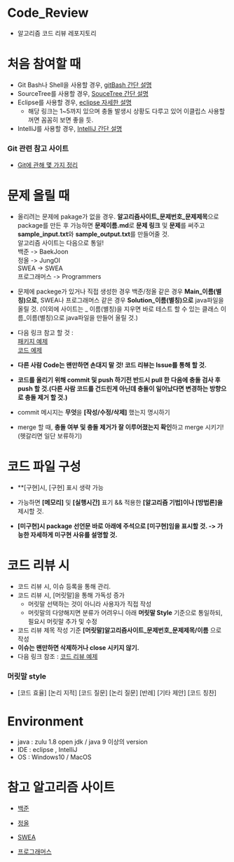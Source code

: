 # Code_Review
- 알고리즘 코드 리뷰 레포지토리


# 처음 참여할 때
  - Git Bash나 Shell을 사용할 경우, [gitBash 간단 설명](https://gbsb.tistory.com/10)
  - SourceTree를 사용할 경우, [SouceTree 간단 설명](https://m.blog.naver.com/PostView.nhn?blogId=sule47&logNo=221041860776&proxyReferer=https%3A%2F%2Fwww.google.com%2F)
  - Eclipse를 사용할 경우, [eclipse 자세한 설명](https://developer0513.tistory.com/23?category=793605)
    + 해당 링크는 1~5까지 있으며 충돌 발생시 상황도 다루고 있어 이클립스 사용할꺼면 꼼꼼히 보면 좋을 듯.
  - IntelliJ를 사용할 경우, [IntelliJ 간단 설명](https://ddoriya.tistory.com/entry/Intellij-Git-%EC%82%AC%EC%9A%A9%EB%B2%95)

### Git 관련 참고 사이트
  - [Git에 관해 몇 가지 정리](https://39km.tistory.com/category/%EA%B0%9C%EC%9D%B8%20%ED%94%84%EB%A1%9C%EC%A0%9D%ED%8A%B8%20%EC%A7%84%ED%96%89?page=1)


# 문제 올릴 때

- 올리려는 문제에 pakage가 없을 경우. **알고리즘사이트_문제번호_문제제목**으로 package를 만든 후 가능하면 **문제이름.md**로 **문제 링크** 및 **문제**를 써주고 **sample_input.txt**와 **sample_output.txt**를 만들어줄 것.   
알고리즘 사이트는 다음으로 통일!   
백준 -> BaekJoon   
정올 -> JungOl   
SWEA -> SWEA   
프로그래머스 -> Programmers   

- 문제에 packege가 있거나 직접 생성한 경우 백준/정올 같은 경우 **Main_이름(별칭)으로**, SWEA나 프로그래머스 같은 경우 **Solution_이름(별칭)으로** java파일을 올릴 것. (이외에 사이트는 _ 이름(별칭)을 지우면 바로 테스트 할 수 있는 클래스 이름_이름(별칭)으로 java파일을 만들어 올릴 것.)

-  다음 링크 참고 할 것 :    
  [패키지 예제](https://github.com/SSAFY-BUS/code_review/tree/master/src/SWEA_1952_%EC%88%98%EC%98%81%EC%9E%A5)    
  [코드 예제](https://github.com/SSAFY-BUS/code_review/blob/master/src/SWEA_1952_%EC%88%98%EC%98%81%EC%9E%A5/Solution_%EB%B0%95%ED%98%95%EB%AF%BC.java)


- **다른 사람 Code는 왠만하면 손대지 말 것! 코드 리뷰는 Issue를 통해 할 것.**

- **코드를 올리기 위해 commit 및 push 하기전 반드시 pull 한 다음에 충돌 검사 후 push 할 것.(다른 사람 코드를 건드린게 아닌데 충돌이 일어났다면 변경하는 방향으로 충돌 제거 할 것.)**

- commit 메시지는 **무엇**을 **[작성/수정/삭제]** 했는지 명시하기

- merge 할 때, **충돌 여부 및 충돌 제거가 잘 이루어졌는지 확인**하고 merge 시키기! (헷갈리면 일단 보류하기)


# 코드 파일 구성
- **[구현]시, [구현] 표시 생략 가능

- 가능하면 **[메모리]** 및 **[실행시간]** 표기 && 적용한 **[알고리즘 기법]이나 [방법론]을** 제시할 것.

- **[미구현]시 package 선언문 바로 아래에 주석으로 [미구현]임을 표시할 것. -> 가능한 자세하게 미구현 사유를 설명할 것.**


# 코드 리뷰 시
- 코드 리뷰 시, 이슈 등록을 통해 관리.
- 코드 리뷰 시, [머릿말]을 통해 가독성 증가
    + 머릿말 선택하는 것이 아니라 사용자가 직접 작성
    + 머릿말의 다양해지면 분류가 어려우니 아래 **머릿말 Style** 기준으로 통일하되, 필요시 머릿말 추가 및 수정
- 코드 리뷰 제목 작성 기준 **[머릿말]알고리즘사이트_문제번호_문제제목/이름** 으로 작성
- **이슈는 왠만하면 삭제하거나 close 시키지 않기.**
-  다음 링크 참조 : 
    [코드 리뷰 예제](https://github.com/SSAFY-BUS/code_review/issues)

### 머릿말 style
  - [코드 효율]   [논리 지적]   [코드 질문]  [논리 질문]   [반례]   [기타 제안]  [코드 칭찬]


# Environment
- java : zulu 1.8 open jdk / java 9 이상의 version
- IDE : eclipse , IntelliJ
- OS : Windows10 / MacOS


# 참고 알고리즘 사이트
- [백준](https://www.acmicpc.net/)

- [정올](http://www.jungol.co.kr/)

- [SWEA](https://swexpertacademy.com/main/main.do)

- [프로그래머스](https://programmers.co.kr/)
